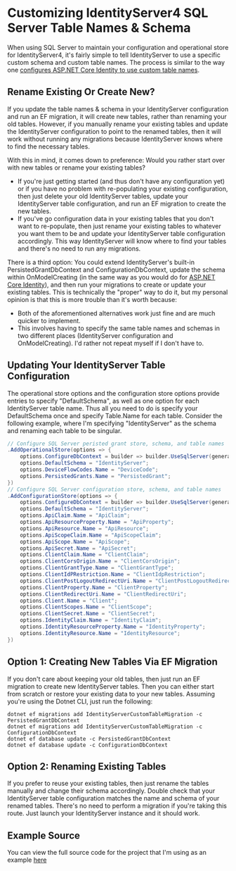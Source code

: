 # Customizing IdentityServer4 SQL Server Table Names & Schema

When using SQL Server to maintain your configuration and operational store for IdentityServer4, it's fairly simple to tell IdentityServer to use a specific custom schema and custom table names.  The process is similar to the way one [configures ASP.NET Core Identity to use custom table names](https://browninglogic.com/2018/12/20/customizing-the-asp-net-core-identity-table-names-and-primary-key-type/).

## Rename Existing Or Create New?
If you update the table names & schema in your IdentityServer configuration and run an EF migration, it will create new tables, rather than renaming your old tables.  However, if you manually rename your existing tables and update the IdentityServer configuration to point to the renamed tables, then it will work without running any migrations because IdentityServer knows where to find the necessary tables.

With this in mind, it comes down to preference: Would you rather start over with new tables or rename your existing tables?
* If you're just getting started (and thus don't have any configuration yet) or if you have no problem with re-populating your existing configuration, then just delete your old IdentityServer tables, update your IdentityServer table configuration, and run an EF migration to create the new tables.
* If you've go configuration data in your existing tables that you don't want to re-populate, then just rename your existing tables to whatever you want them to be and update your IdentityServer table configuration accordingly.  This way IdentityServer will know where to find your tables and there's no need to run any migrations.

There is a third option: You could extend IdentityServer's built-in PersistedGrantDbContext and ConfigurationDbContext, update the schema within OnModelCreating (in the same way as you would do for [ASP.NET Core Identity](https://browninglogic.com/2018/12/20/customizing-the-asp-net-core-identity-table-names-and-primary-key-type/)), and then run your migrations to create or update your existing tables.  This is technically the "proper" way to do it, but my personal opinion is that this is more trouble than it's worth because:
* Both of the aforementioned alternatives work just fine and are much quicker to implement.
* This involves having to specify the same table names and schemas in two different places (IdentityServer configuration and OnModelCreating).  I'd rather not repeat myself if I don't have to.

## Updating Your IdentityServer Table Configuration
The operational store options and the configuration store options provide entries to specify "DefaultSchema", as well as one option for each IdentityServer table name.  Thus all you need to do is specify your DefaultSchema once and specify Table.Name for each table.  Consider the following example, where I'm specifying "IdentityServer" as the schema and renaming each table to be singular.
```csharp
// Configure SQL Server peristed grant store, schema, and table names
.AddOperationalStore(options => {
    options.ConfigureDbContext = builder => builder.UseSqlServer(generalConfig.ConnectionString, sqlOptions => sqlOptions.MigrationsAssembly(migrationsAssembly));
    options.DefaultSchema = "IdentityServer";
    options.DeviceFlowCodes.Name = "DeviceCode";
    options.PersistedGrants.Name = "PersistedGrant";
})
// Configure SQL Server configuration store, schema, and table names
.AddConfigurationStore(options => {
    options.ConfigureDbContext = builder => builder.UseSqlServer(generalConfig.ConnectionString, sqlOptions => sqlOptions.MigrationsAssembly(migrationsAssembly));
    options.DefaultSchema = "IdentityServer";
    options.ApiClaim.Name = "ApiClaim";
    options.ApiResourceProperty.Name = "ApiProperty";
    options.ApiResource.Name = "ApiResource";
    options.ApiScopeClaim.Name = "ApiScopeClaim";
    options.ApiScope.Name = "ApiScope";
    options.ApiSecret.Name = "ApiSecret";
    options.ClientClaim.Name = "ClientClaim";
    options.ClientCorsOrigin.Name = "ClientCorsOrigin";
    options.ClientGrantType.Name = "ClientGrantType";
    options.ClientIdPRestriction.Name = "ClientIdpRestriction";
    options.ClientPostLogoutRedirectUri.Name = "ClientPostLogoutRedirectUri";
    options.ClientProperty.Name = "ClientProperty";
    options.ClientRedirectUri.Name = "ClientRedirectUri";
    options.Client.Name = "Client";
    options.ClientScopes.Name = "ClientScope";
    options.ClientSecret.Name = "ClientSecret";
    options.IdentityClaim.Name = "IdentityClaim";
    options.IdentityResourceProperty.Name = "IdentityProperty";
    options.IdentityResource.Name = "IdentityResource";
})
```
## Option 1: Creating New Tables Via EF Migration
If you don't care about keeping your old tables, then just run an EF migration to create new IdentityServer tables.  Then you can either start from scratch or restore your existing data to your new tables.  Assuming you're using the Dotnet CLI, just run the following:
```
dotnet ef migrations add IdentityServerCustomTableMigration -c PersistedGrantDbContext
dotnet ef migrations add IdentityServerCustomTableMigration -c ConfigurationDbContext
dotnet ef database update -c PersistedGrantDbContext
dotnet ef database update -c ConfigurationDbContext
```
## Option 2: Renaming Existing Tables
If you prefer to reuse your existing tables, then just rename the tables manually and change their schema accordingly.  Double check that your IdentityServer table configuration matches the name and schema of your renamed tables.  There's no need to perform a migration if you're taking this route.  Just launch your IdentityServer instance and it should work.
## Example Source
You can view the full source code for the project that I'm using as an example [here](https://github.com/pfbrowning/identityserver4-quicker-quickstart-sql)